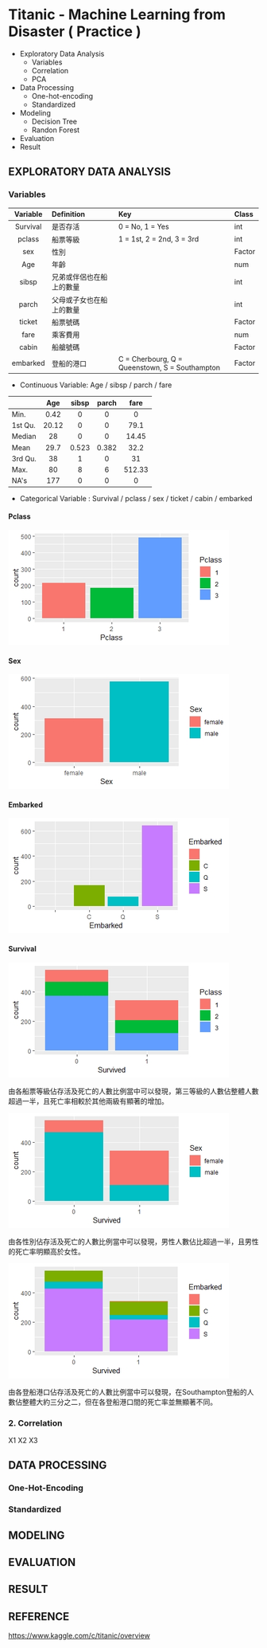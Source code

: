 # Titanic - Machine Learning from Disaster ( Practice )
* Exploratory Data Analysis
  * Variables
  * Correlation
  * PCA
* Data Processing
  * One-hot-encoding
  * Standardized
* Modeling
  * Decision Tree
  * Randon Forest
* Evaluation
* Result

## EXPLORATORY DATA ANALYSIS
### Variables
| Variable | Definition | Key | Class |
|:-----:|:------|:------|:------|
| Survival   |  是否存活  |   0 = No, 1 = Yes | int |
| pclass   |  船票等級  |   1 = 1st, 2 = 2nd, 3 = 3rd | int |
| sex   |  性別  |    | Factor |
| Age   |  年齡  |    | num |
| sibsp   |  兄弟或伴侶也在船上的數量  |    | int |
| parch   |  父母或子女也在船上的數量  |    | int |
| ticket   |  船票號碼  |    | Factor |
| fare   |  乘客費用  |    | num |
| cabin   |  船艙號碼  |    | Factor |
| embarked   |  登船的港口  |   C = Cherbourg, Q = Queenstown, S = Southampton | Factor |

* Continuous Variable: Age / sibsp / parch / fare

|  | Age | sibsp | parch | fare |
|---|:---:|:---:|:---:|:---:|
|Min.|0.42|0|0|0|
|1st Qu.|20.12|0|0|79.1|
|Median|28|0|0|14.45|
|Mean|29.7|0.523|0.382|32.2|
|3rd Qu.|38|1|0|31|
|Max.|80|8|6|512.33|
|NA's|177|0|0|0|

* Categorical Variable : Survival / pclass / sex / ticket / cabin / embarked

#### Pclass

![image](Rplot_Pclass.jpeg)
#### Sex

![image](Rplot_Sex.jpeg)
#### Embarked

![image](Rplot_Embarked.jpeg)

#### Survival

![image](Rplot_Survived_Pclass.jpeg)

由各船票等級佔存活及死亡的人數比例當中可以發現，第三等級的人數佔整體人數超過一半，且死亡率相較於其他兩級有顯著的增加。

![image](Rplot_Survived_Sex.jpeg)

由各性別佔存活及死亡的人數比例當中可以發現，男性人數佔比超過一半，且男性的死亡率明顯高於女性。

![image](Rplot_Survived_Embarked.jpeg)

由各登船港口佔存活及死亡的人數比例當中可以發現，在Southampton登船的人數佔整體大約三分之二，但在各登船港口間的死亡率並無顯著不同。

### 2. Correlation
X1 X2 X3
## DATA PROCESSING
### One-Hot-Encoding

### Standardized


## MODELING

## EVALUATION

## RESULT

## REFERENCE
<https://www.kaggle.com/c/titanic/overview>


